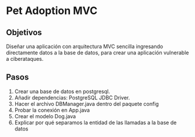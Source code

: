 # Pet Adoption MVC

## Objetivos
Diseñar una aplicación con arquitectura MVC sencilla ingresando directamente datos a la base de datos, para crear una aplicación vulnerable a ciberataques.  

## Pasos
1. Crear una base de datos en postgresql.
2. Añadir dependencias: PostgreSQL JDBC Driver.
3. Hacer el archivo DBManager.java dentro del paquete config
4. Probar la conexión en App.java 
5. Crear el modelo Dog.java
6. Explicar por qué separamos la entidad de las llamadas a la base de datos